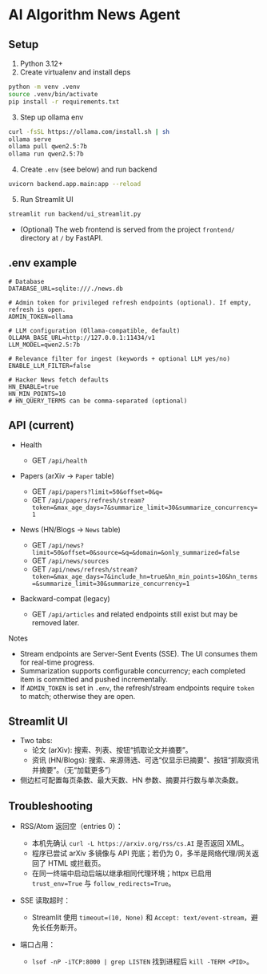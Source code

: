 # AI Algorithm News Agent

## Setup

1) Python 3.12+
2) Create virtualenv and install deps
```bash
python -m venv .venv
source .venv/bin/activate
pip install -r requirements.txt
```
3) Step up ollama env
```bash
curl -fsSL https://ollama.com/install.sh | sh
ollama serve
ollama pull qwen2.5:7b
ollama run qwen2.5:7b
```


4) Create `.env` (see below) and run backend
```bash
uvicorn backend.app.main:app --reload
```

5) Run Streamlit UI
```bash
streamlit run backend/ui_streamlit.py
```

- (Optional) The web frontend is served from the project `frontend/` directory at `/` by FastAPI.

## .env example

```env
# Database
DATABASE_URL=sqlite:///./news.db

# Admin token for privileged refresh endpoints (optional). If empty, refresh is open.
ADMIN_TOKEN=ollama

# LLM configuration (Ollama-compatible, default)
OLLAMA_BASE_URL=http://127.0.0.1:11434/v1
LLM_MODEL=qwen2.5:7b

# Relevance filter for ingest (keywords + optional LLM yes/no)
ENABLE_LLM_FILTER=false

# Hacker News fetch defaults
HN_ENABLE=true
HN_MIN_POINTS=10
# HN_QUERY_TERMS can be comma-separated (optional)
```

## API (current)

- Health
  - GET `/api/health`

- Papers (arXiv → `Paper` table)
  - GET `/api/papers?limit=50&offset=0&q=`
  - GET `/api/papers/refresh/stream?token=&max_age_days=7&summarize_limit=30&summarize_concurrency=1`

- News (HN/Blogs → `News` table)
  - GET `/api/news?limit=50&offset=0&source=&q=&domain=&only_summarized=false`
  - GET `/api/news/sources`
  - GET `/api/news/refresh/stream?token=&max_age_days=7&include_hn=true&hn_min_points=10&hn_terms=&summarize_limit=30&summarize_concurrency=1`

- Backward-compat (legacy)
  - GET `/api/articles` and related endpoints still exist but may be removed later.

Notes
- Stream endpoints are Server-Sent Events (SSE). The UI consumes them for real-time progress.
- Summarization supports configurable concurrency; each completed item is committed and pushed incrementally.
- If `ADMIN_TOKEN` is set in `.env`, the refresh/stream endpoints require `token` to match; otherwise they are open.

## Streamlit UI

- Two tabs:
  - 论文 (arXiv): 搜索、列表、按钮“抓取论文并摘要”。
  - 资讯 (HN/Blogs): 搜索、来源筛选、可选“仅显示已摘要”、按钮“抓取资讯并摘要”。（无“加载更多”）
- 侧边栏可配置每页条数、最大天数、HN 参数、摘要并行数与单次条数。

## Troubleshooting

- RSS/Atom 返回空（entries 0）：
  - 本机先确认 `curl -L https://arxiv.org/rss/cs.AI` 是否返回 XML。
  - 程序已尝试 arXiv 多镜像与 API 兜底；若仍为 0，多半是网络代理/网关返回了 HTML 或拦截页。
  - 在同一终端中启动后端以继承相同代理环境；httpx 已启用 `trust_env=True` 与 `follow_redirects=True`。

- SSE 读取超时：
  - Streamlit 使用 `timeout=(10, None)` 和 `Accept: text/event-stream`，避免长任务断开。

- 端口占用：
  - `lsof -nP -iTCP:8000 | grep LISTEN` 找到进程后 `kill -TERM <PID>`。
